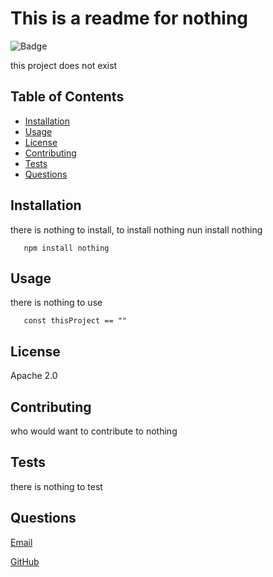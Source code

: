 
  # This is a readme for nothing
  
   ![Badge](https://img.shields.io/badge/license-Apache_2.0-yellowgreen)
    
    
  this project does not exist
  
  ## Table of Contents
  * [Installation](#installation)
  * [Usage](#usage)
  * [License](#license)
  * [Contributing](#Contributing)
  * [Tests](#Tests)
  * [Questions](#Questions)
  
  ## Installation
  there is nothing to install, to install nothing nun install nothing
  
       
       npm install nothing

       
    
  ## Usage
  there is nothing to use
  
       
       const thisProject == ""

       
    
  ## License
  Apache 2.0
  ## Contributing
  who would want to contribute to nothing
  ## Tests
  there is nothing to test
  ## Questions
  [Email](mailto:nobody@nihil.com)

  [GitHub](https://github.com/NoOne)
